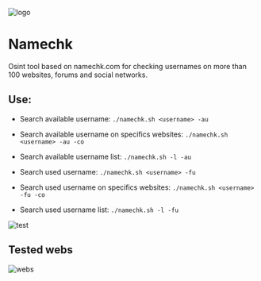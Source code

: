 ![logo](https://imgur.com/9UNrJr3.jpg)

# Namechk
Osint tool based on namechk.com for checking usernames on more than 100 websites, forums and social networks.

## Use:

- Search available username:
```./namechk.sh <username> -au```
	
- Search available username on specifics websites:
```./namechk.sh  <username> -au -co```
	
- Search available username list:
```./namechk.sh -l -au```
	
- Search used username:
```./namechk.sh <username> -fu```
	
- Search used username on specifics websites:
```./namechk.sh <username> -fu -co```
	
- Search used username list:
```./namechk.sh -l -fu```
	
![test](https://imgur.com/phYCxbZ.jpg)

## Tested webs

![webs](https://i.imgur.com/M5kkM5X.jpg)
